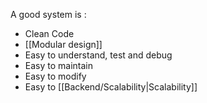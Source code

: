 A good system is : 
- Clean Code
- [[Modular design]]
- Easy to understand, test and debug
- Easy to maintain
- Easy to modify
- Easy to [[Backend/Scalability|Scalability]]

